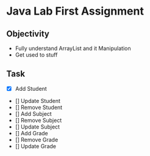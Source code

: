 # Java Lab First Assignment

## Objectivity

- Fully understand ArrayList and it Manipulation
- Get used to stuff

## Task

- [x] Add Student
- [] Update Student 
- [] Remove Student
- [] Add Subject
- [] Remove Subject 
- [] Update Subject 
- [] Add Grade
- [] Remove Grade 
- [] Update Grade 


